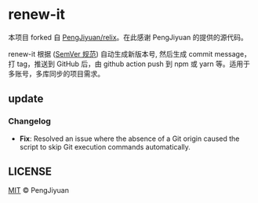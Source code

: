 # renew-it

本项目 forked 自 [PengJiyuan/relix](https://www.npmjs.com/package/renew-it)。在此感谢 PengJiyuan 的提供的源代码。

renew-it 根据 ([SemVer 规范](https://semver.org/)) 自动生成新版本号, 然后生成 commit message，打 tag，推送到 GitHub 后，由 github action push 到 npm 或 yarn 等。适用于多账号，多库同步的项目需求。

## update

### Changelog

- **Fix**: Resolved an issue where the absence of a Git origin caused the script to skip Git execution commands automatically.

## LICENSE

[MIT](./LICENSE) © PengJiyuan
